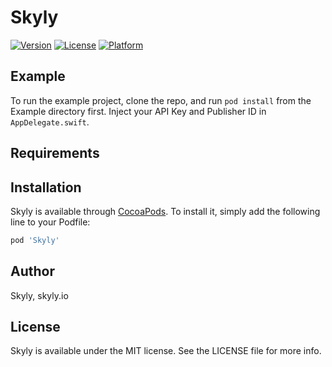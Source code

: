 # Skyly

[![Version](https://img.shields.io/cocoapods/v/Skyly.svg?style=flat)](https://cocoapods.org/pods/Skyly)
[![License](https://img.shields.io/cocoapods/l/Skyly.svg?style=flat)](https://cocoapods.org/pods/Skyly)
[![Platform](https://img.shields.io/cocoapods/p/Skyly.svg?style=flat)](https://cocoapods.org/pods/Skyly)

## Example

To run the example project, clone the repo, and run `pod install` from the Example directory first. Inject your API Key and Publisher ID in `AppDelegate.swift`.

## Requirements

## Installation

Skyly is available through [CocoaPods](https://cocoapods.org). To install
it, simply add the following line to your Podfile:

```ruby
pod 'Skyly'
```

## Author

Skyly, skyly.io

## License

Skyly is available under the MIT license. See the LICENSE file for more info.
